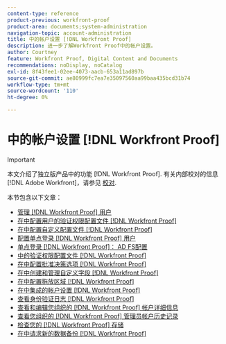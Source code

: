 ```yaml
---
content-type: reference
product-previous: workfront-proof
product-area: documents;system-administration
navigation-topic: account-administration
title: 中的帐户设置 [!DNL Workfront Proof]
description: 进一步了解Workfront Proof中的帐户设置。
author: Courtney
feature: Workfront Proof, Digital Content and Documents
recommendations: noDisplay, noCatalog
exl-id: 8f43fee1-02ee-4073-aacb-653a11ad897b
source-git-commit: ae80999fc7ea7e35097560aa99baa435bcd31b74
workflow-type: tm+mt
source-wordcount: '110'
ht-degree: 0%

---
```


# 中的帐户设置 [!DNL Workfront Proof]

>[!IMPORTANT]
>
>本文介绍了独立版产品中的功能 [!DNL Workfront Proof]. 有关内部校对的信息 [!DNL Adobe Workfront]，请参见 [校对](../../../review-and-approve-work/proofing/proofing.md).

本节包含以下文章：

* [管理 [!DNL Workfront Proof] 用户](../../../workfront-proof/wp-acct-admin/account-settings/manage-wp-users.md)
* [在中配置用户的验证权限配置文件 [!DNL Workfront Proof]](../../../workfront-proof/wp-acct-admin/account-settings/config-user-pref-in-wp.md)
* [在中配置自定义配置文件 [!DNL Workfront Proof]](../../../workfront-proof/wp-acct-admin/account-settings/configure-custom-profiles.md)
* [配置单点登录 [!DNL Workfront Proof] 用户](../../../workfront-proof/wp-acct-admin/account-settings/configure-sso-for-wp-users.md)
* [单点登录 [!DNL Workfront Proof]： AD FS配置](../../../workfront-proof/wp-acct-admin/account-settings/sso-in-wp-adfs-configuration.md)
* [中的验证权限配置文件 [!DNL Workfront Proof]](../../../workfront-proof/wp-acct-admin/account-settings/proof-perm-profiles-in-wp.md)
* [在中配置批准决策选项 [!DNL Workfront Proof]](../../../workfront-proof/wp-acct-admin/account-settings/configure-approval-decision-in-wp.md)
* [在中创建和管理自定义字段 [!DNL Workfront Proof]](../../../workfront-proof/wp-acct-admin/account-settings/create-and-manage-custom-fields.md)
* [在中配置拖放区域 [!DNL Workfront Proof]](../../../workfront-proof/wp-acct-admin/account-settings/configure-dropzone-in-wp.md)
* [在中集成的帐户设置 [!DNL Workfront Proof]](../../../workfront-proof/wp-acct-admin/account-settings/integrations-account-setup.md)
* [查看身份验证日志 [!DNL Workfront Proof]](../../../workfront-proof/wp-acct-admin/account-settings/view-auth-logs-in-wp.md)
* [查看和编辑您组织的 [!DNL Workfront Proof] 帐户详细信息](../../../workfront-proof/wp-acct-admin/account-settings/view-edit-org-wp-acct-details.md)
* [查看您组织的 [!DNL Workfront Proof] 管理员帐户历史记录](../../../workfront-proof/wp-acct-admin/account-settings/view-org-wp-acct-history.md)
* [检查您的 [!DNL Workfront Proof] 存储](../../../workfront-proof/wp-acct-admin/account-settings/check-workfront-proof-storage.md)
* [在中请求新的数据备份 [!DNL Workfront Proof]](../../../workfront-proof/wp-acct-admin/account-settings/request-new-data-backup-in-wp.md)

